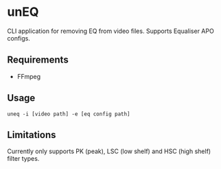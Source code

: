 # unEQ

CLI application for removing EQ from video files. Supports Equaliser APO configs.

## Requirements

- FFmpeg

## Usage

`uneq -i [video path] -e [eq config path]`

## Limitations

Currently only supports PK (peak), LSC (low shelf) and HSC (high shelf) filter types.
